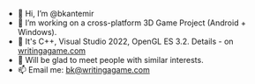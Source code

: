 - 👋 Hi, I’m @bkantemir
- 👀 I’m working on a cross-platform 3D Game Project (Android + Windows).
- 🌱 It's C++, Visual Studio 2022, OpenGL ES 3.2. Details - on <a href='https://writingagame.com/'>writingagame.com</a>
- 💞️ Will be glad to meet people with similar interests.
- 📫 Email me: <a href='mailto:bk@writingagame.com?subject=From GitHub'>bk@writingagame.com</a>


